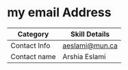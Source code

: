 # my email Address



| Category     | Skill Details  |
|--------------|----------------|
| Contact Info | aeslami@mun.ca |
| Contact name | Arshia Eslami  |

